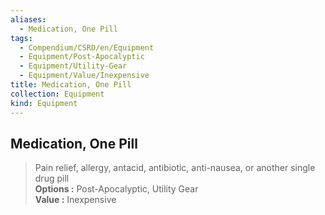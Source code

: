 ```yaml
---
aliases:
  - Medication, One Pill
tags:
  - Compendium/CSRD/en/Equipment
  - Equipment/Post-Apocalyptic
  - Equipment/Utility-Gear
  - Equipment/Value/Inexpensive
title: Medication, One Pill
collection: Equipment
kind: Equipment
---
```

## Medication, One Pill  
  
>Pain relief, allergy, antacid, antibiotic, anti-nausea, or another single drug pill  
> **Options :** Post-Apocalyptic, Utility Gear  
> **Value :** Inexpensive